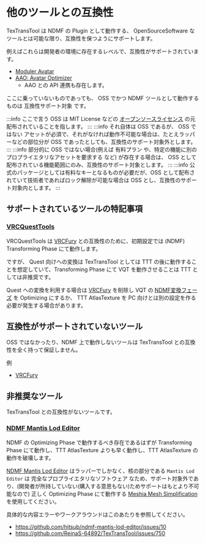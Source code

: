 # 他のツールとの互換性

TexTransTool は NDMF の Plugin として動作する、 OpenSourceSoftware なツールとは可能な限り、互換性を保つようにサポートします。

例えばこれらは開発者の環境に存在するレベルで、互換性がサポートされています。

- [Moduler Avatar](https://modular-avatar.nadena.dev/)
- [AAO: Avatar Optimizer](https://vpm.anatawa12.com/avatar-optimizer)
  - AAO との API 連携も存在します。

ここに乗っていないものであっても、 OSS でかつ NDMF ツールとして動作するものは 互換性サポート対象 です。

:::info
ここで言う OSS は MIT License などの [オープンソースライセンス](https://ja.wikipedia.org/wiki/%E3%82%AA%E3%83%BC%E3%83%97%E3%83%B3%E3%82%BD%E3%83%BC%E3%82%B9%E3%83%A9%E3%82%A4%E3%82%BB%E3%83%B3%E3%82%B9) の元配布されていることを指します。
:::
:::info
それ自体は OSS であるが、 OSS ではない アセットが必須で、それがなければ動作不可能な場合は、たとえラッパーなどの部位分が OSS であったとしても、互換性のサポート対象外とします。
:::
:::info
部分的に OSS ではない場合(例えば 有料プラン や、特定の機能に別のプロプライエタリなアセットを要求する など) が存在する場合は、 OSS として配布されている機能範囲にのみ、互換性のサポート対象とします。
:::
:::info
公式のパッケージとしては有料なキーとなるものが必要だが、OSS として配布されていて技術者であればロック解除が可能な場合は OSS とし、互換性のサポート対象内とします。
:::

## サポートされているツールの特記事項

### [VRCQuestTools](https://kurotu.github.io/VRCQuestTools/)

VRCQuestTools は [VRCFury](https://vrcfury.com/) との互換性のために、初期設定では (NDMF) Transforming Phase にて動作します。

ですが、 Quest 向けへの変換は TexTransTool としては TTT の後に動作することを想定していて、Transforming Phase にて VQT を動作させることは TTT としては非推奨です。

Quest への変換を利用する場合は [VRCFury](https://vrcfury.com/) を削除し VQT の [NDMF変換フェーズ](https://kurotu.github.io/VRCQuestTools/ja/docs/references/components/avatar-converter-settings#ndmf%E5%A4%89%E6%8F%9B%E3%83%95%E3%82%A7%E3%83%BC%E3%82%BA) を Optimizing にするか、 TTT AtlasTexture を PC 向けとは別の設定を作る必要が発生する場合があります。

## 互換性がサポートされていないツール

OSS ではなかったり、NDMF 上で動作しないツールは TexTransTool との互換性を全く持って保証しません。

例

- [VRCFury](https://vrcfury.com/)

## 非推奨なツール

TexTransTool との互換性がないツールです。

### [NDMF Mantis Lod Editor](https://hitsub.booth.pm/items/5409262)

NDMF の Optimizing Phase で動作するべき存在であるはずが Transforming Phase にて動作し、TTT AtlasTexture よりも早く動作し、TTT AtlasTexture の動作を破壊します。

[NDMF Mantis Lod Editor](https://hitsub.booth.pm/items/5409262) はラッパーでしかなく、核の部分である `Mantis Lod Editor` は 完全なプロプライエタリなソフトウェア なため、サポート対象外であり、(開発者が所持していない(購入する意思もない)ためサポートはもとより不可能なので) 正しく Optimizing Phase にて動作する [Meshia Mesh Simplification](https://ramtype0.booth.pm/items/6944218) を使用してください。

具体的な内容エラーやワークアラウンドはこのあたりを参照してください。

- https://github.com/hitsub/ndmf-mantis-lod-editor/issues/10
- https://github.com/ReinaS-64892/TexTransTool/issues/750
